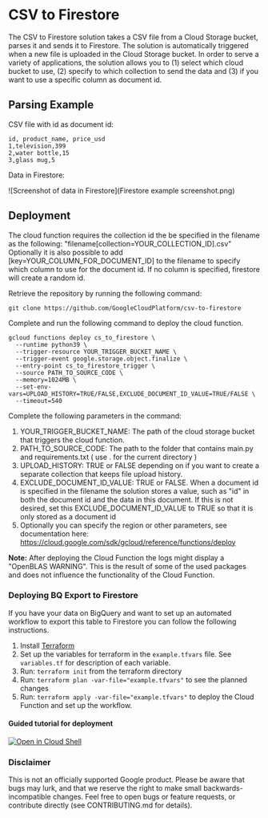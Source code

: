# CSV to Firestore

The CSV to Firestore solution takes a CSV file from a Cloud Storage bucket, parses it and sends it to Firestore. The solution is automatically triggered when a new file is uploaded in the Cloud Storage bucket. In order to serve a variety of applications, the solution allows you to (1) select which cloud bucket to use, (2) specify to which collection to send the data and (3) if you want to use a specific column as document id.

## Parsing Example

CSV file with id as document id:

```
id, product_name, price_usd
1,television,399
2,water bottle,15
3,glass mug,5
```

Data in Firestore:

![Screenshot of data in Firestore](Firestore example screenshot.png)

## Deployment

The cloud function requires the collection id the be specified in the filename
as the following: "filename[collection=YOUR_COLLECTION_ID].csv" Optionally it is
also possible to add [key=YOUR_COLUMN_FOR_DOCUMENT_ID] to the filename to
specify which column to use for the document id. If no column is specified,
firestore will create a random id.

Retrieve the repository by running the following command:

``` git clone https://github.com/GoogleCloudPlatform/csv-to-firestore ```

Complete and run the following command to deploy the cloud function.

```console
gcloud functions deploy cs_to_firestore \
  --runtime python39 \
  --trigger-resource YOUR_TRIGGER_BUCKET_NAME \
  --trigger-event google.storage.object.finalize \
  --entry-point cs_to_firestore_trigger \
  --source PATH_TO_SOURCE_CODE \
  --memory=1024MB \
  --set-env-vars=UPLOAD_HISTORY=TRUE/FALSE,EXCLUDE_DOCUMENT_ID_VALUE=TRUE/FALSE \
  --timeout=540
```

Complete the following parameters in the command:
1. YOUR_TRIGGER_BUCKET_NAME: The path of the cloud storage bucket that triggers the cloud function.
2. PATH_TO_SOURCE_CODE: The path to the folder that contains main.py and requirements.txt ( use . for the current directory )
3. UPLOAD_HISTORY: TRUE or FALSE depending on if you want to create a separate collection that keeps file upload history.
4. EXCLUDE_DOCUMENT_ID_VALUE: TRUE or FALSE. When a document id is specified in the filename the solution stores a value, such as "id" in both the document id and the data in this document. If this is not desired, set this EXCLUDE_DOCUMENT_ID_VALUE to TRUE so that it is only stored as a document id
5. Optionally you can specify the region or other parameters, see documentation here: https://cloud.google.com/sdk/gcloud/reference/functions/deploy

**Note:** After deploying the Cloud Function the logs might display a "OpenBLAS
WARNING". This is the result of some of the used packages and does not influence the functionality of the Cloud Function.

### Deploying BQ Export to Firestore
If you have your data on BigQuery and want to set up an automated workflow to export this table to Firestore you
can follow the following instructions.

1. Install [Terraform](https://www.terraform.io/downloads)
2. Set up the variables for terraform in the `example.tfvars` file. See `variables.tf` for description of each
 variable.
3. Run: `terraform init` from the terraform directory
4. Run: `terraform plan -var-file="example.tfvars"` to see the planned changes
5. Run: `terraform apply -var-file="example.tfvars"` to deploy the Cloud Function and set up the workflow.

#### Guided tutorial for deployment
[![Open in Cloud Shell](https://gstatic.com/cloudssh/images/open-btn.svg)](https://shell.cloud.google.com/cloudshell/editor?cloudshell_git_repo=https://github.com/google/csv-to-firestore&cloudshell_image=gcr.io%2Fgraphite-cloud-shell-images%2Fterraform%3Alatest&cloudshell_git_branch=main&cloudshell_open_in_editor=example.tfvars&cloudshell_workspace=terraform%2F&cloudshell_tutorial=tutorial.md&ephemeral=true)

### Disclaimer
This is not an officially supported Google product. Please be aware that bugs may lurk, and that we reserve the right to make small backwards-incompatible changes. Feel free to open bugs or feature requests, or contribute directly (see CONTRIBUTING.md for details).